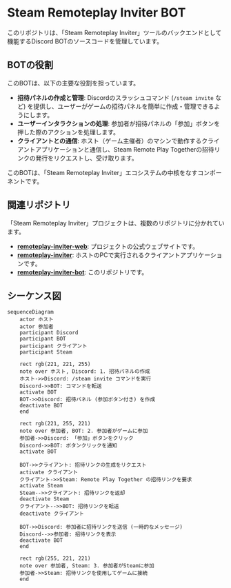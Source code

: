 # Steam Remoteplay Inviter BOT

このリポジトリは、「Steam Remoteplay Inviter」ツールのバックエンドとして機能するDiscord BOTのソースコードを管理しています。

## BOTの役割

このBOTは、以下の主要な役割を担っています。

*   **招待パネルの作成と管理**: Discordのスラッシュコマンド (`/steam invite` など) を提供し、ユーザーがゲームの招待パネルを簡単に作成・管理できるようにします。
*   **ユーザーインタラクションの処理**: 参加者が招待パネルの「参加」ボタンを押した際のアクションを処理します。
*   **クライアントとの通信**: ホスト（ゲーム主催者）のマシンで動作するクライアントアプリケーションと通信し、Steam Remote Play Togetherの招待リンクの発行をリクエストし、受け取ります。

このBOTは、「Steam Remoteplay Inviter」エコシステムの中核をなすコンポーネントです。

## 関連リポジトリ

「Steam Remoteplay Inviter」プロジェクトは、複数のリポジトリに分かれています。

*   **[remoteplay-inviter-web](https://github.com/Kamesuta/remoteplay-inviter-web)**: プロジェクトの公式ウェブサイトです。
*   **[remoteplay-inviter](https://github.com/Kamesuta/remoteplay-inviter)**: ホストのPCで実行されるクライアントアプリケーションです。
*   **[remoteplay-inviter-bot](https://github.com/Kamesuta/remoteplay-inviter-bot)**: このリポジトリです。

## シーケンス図

```mermaid
sequenceDiagram
    actor ホスト
    actor 参加者
    participant Discord
    participant BOT
    participant クライアント
    participant Steam

    rect rgb(221, 221, 255)
    note over ホスト, Discord: 1. 招待パネルの作成
    ホスト->>Discord: /steam invite コマンドを実行
    Discord->>BOT: コマンドを転送
    activate BOT
    BOT->>Discord: 招待パネル (参加ボタン付き) を作成
    deactivate BOT
    end

    rect rgb(221, 255, 221)
    note over 参加者, BOT: 2. 参加者がゲームに参加
    参加者->>Discord: 「参加」ボタンをクリック
    Discord->>BOT: ボタンクリックを通知
    activate BOT

    BOT->>クライアント: 招待リンクの生成をリクエスト
    activate クライアント
    クライアント->>Steam: Remote Play Together の招待リンクを要求
    activate Steam
    Steam-->>クライアント: 招待リンクを返却
    deactivate Steam
    クライアント-->>BOT: 招待リンクを転送
    deactivate クライアント

    BOT->>Discord: 参加者に招待リンクを送信 (一時的なメッセージ)
    Discord-->>参加者: 招待リンクを表示
    deactivate BOT
    end

    rect rgb(255, 221, 221)
    note over 参加者, Steam: 3. 参加者がSteamに参加
    参加者->>Steam: 招待リンクを使用してゲームに接続
    end
```
